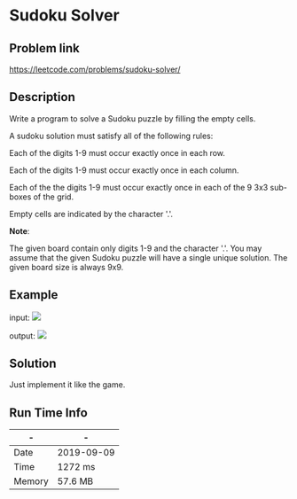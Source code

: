 # Sudoku Solver

## Problem link
https://leetcode.com/problems/sudoku-solver/

## Description
Write a program to solve a Sudoku puzzle by filling the empty cells.

A sudoku solution must satisfy all of the following rules:

Each of the digits 1-9 must occur exactly once in each row.

Each of the digits 1-9 must occur exactly once in each column.

Each of the the digits 1-9 must occur exactly once in each of the 9 3x3 sub-boxes of the grid.

Empty cells are indicated by the character '.'.

**Note**:

The given board contain only digits 1-9 and the character '.'.
You may assume that the given Sudoku puzzle will have a single unique solution.
The given board size is always 9x9.

## Example
input:
![](https://upload.wikimedia.org/wikipedia/commons/thumb/f/ff/Sudoku-by-L2G-20050714.svg/250px-Sudoku-by-L2G-20050714.svg.png)



output:
![](https://upload.wikimedia.org/wikipedia/commons/thumb/3/31/Sudoku-by-L2G-20050714_solution.svg/250px-Sudoku-by-L2G-20050714_solution.svg.png)




## Solution

Just implement it like the game. 
  
    
## Run Time Info

\- | \-
------------ | -------------
Date | 2019-09-09
Time | 1272 ms
Memory | 57.6 MB	